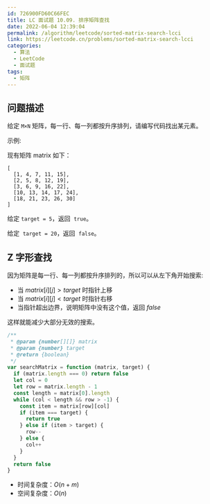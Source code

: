 ```yaml
---
id: 726900FD60C66FEC
title: LC 面试题 10.09. 排序矩阵查找
date: 2022-06-04 12:39:04
permalink: /algorithm/leetcode/sorted-matrix-search-lcci
link: https://leetcode.cn/problems/sorted-matrix-search-lcci
categories:
  - 算法
  - LeetCode
  - 面试题
tags:
  - 矩阵
---
```


<Level :type='2'/>

## 问题描述

给定 `M×N` 矩阵，每一行、每一列都按升序排列，请编写代码找出某元素。

示例:

现有矩阵 matrix 如下：

```none
[
  [1, 4, 7, 11, 15],
  [2, 5, 8, 12, 19],
  [3, 6, 9, 16, 22],
  [10, 13, 14, 17, 24],
  [18, 21, 23, 26, 30]
]
```

给定 `target = 5`，返回  `true`。

给定  `target = 20`，返回  `false`。

## Z 字形查找

因为矩阵是每一行、每一列都按升序排列的，所以可以从左下角开始搜索:

- 当 $matrix[i][j] > target$ 时指针上移
- 当 $matrix[i][j] < target$ 时指针右移
- 当指针超出边界，说明矩阵中没有这个值，返回 $false$

这样就能减少大部分无效的搜索。

```javascript
/**
 * @param {number[][]} matrix
 * @param {number} target
 * @return {boolean}
 */
var searchMatrix = function (matrix, target) {
  if (matrix.length === 0) return false
  let col = 0
  let row = matrix.length - 1
  const length = matrix[0].length
  while (col < length && row > -1) {
    const item = matrix[row][col]
    if (item === target) {
      return true
    } else if (item > target) {
      row--
    } else {
      col++
    }
  }
  return false
}
```

- 时间复杂度：$O(n + m)$
- 空间复杂度：$O(n)$
